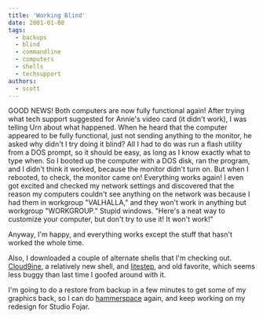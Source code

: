 ```yaml
---
title: 'Working Blind'
date: 2001-01-08
tags:
  - backups
  - blind
  - commandline
  - computers
  - shells
  - techsupport
authors:
  - scott
---
```


GOOD NEWS! Both computers are now fully functional again! After trying what tech support suggested for Annie's video card (it didn't work), I was telling Urn about what happened. When he heard that the computer appeared to be fully functional, just not sending anything to the monitor, he asked why didn't I try doing it blind? All I had to do was run a flash utility from a DOS prompt, so it should be easy, as long as I know exactly what to type when. So I booted up the computer with a DOS disk, ran the program, and I didn't think it worked, because the monitor didn't turn on. But when I rebooted, to check, the monitor came on! Everything works again! I even got excited and checked my network settings and discovered that the reason my computers couldn't see anything on the network was because I had them in workgroup "VALHALLA," and they won't work in anything but workgroup "WORKGROUP." Stupid windows. "Here's a neat way to customize your computer, but don't try to use it! It won't work!"

Anyway, I'm happy, and everything works except the stuff that hasn't worked the whole time.

Also, I downloaded a couple of alternate shells that I'm checking out. [Cloud9ine](http://www.cloud9ine.com/), a relatively new shell, and [litestep](http://www.litestep.net/), and old favorite, which seems less buggy than last time I goofed around with it.

I'm going to do a restore from backup in a few minutes to get some of my graphics back, so I can do [hammerspace](http://hammer.spaceninja.com/) again, and keep working on my redesign for Studio Fojar.
